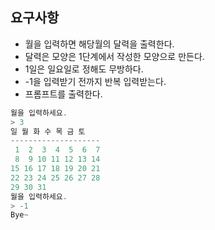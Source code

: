 ## 요구사항
- 월을 입력하면 해당월의 달력을 출력한다.
- 달력은 모양은 1단계에서 작성한 모양으로 만든다.
- 1일은 일요일로 정해도 무방하다.
- -1을 입력받기 전까지 반복 입력받는다.
- 프롬프트를 출력한다.

```java
월을 입력하세요.
> 3
일 월 화 수 목 금 토
--------------------
 1  2  3  4  5  6  7
 8  9 10 11 12 13 14
15 16 17 18 19 20 21
22 23 24 25 26 27 28
29 30 31
월을 입력하세요.
> -1
Bye~
```